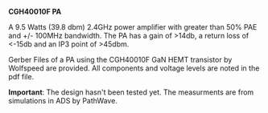 **CGH40010F PA**

A 9.5 Watts (39.8 dbm) 2.4GHz power amplifier with greater than 50% PAE and +/- 100MHz bandwidth. The PA has a gain of >14db, a return loss of <-15db and an IP3 point of >45dbm.

Gerber Files of a PA using the CGH40010F GaN HEMT transistor by Wolfspeed are provided. All components and voltage levels are noted in the pdf file.

**Important**: The design hasn't been tested yet. The measurments are from simulations in ADS by PathWave.
